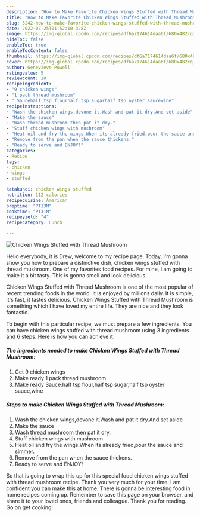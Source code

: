 ```yaml
---
description: "How to Make Favorite Chicken Wings Stuffed with Thread Mushroom"
title: "How to Make Favorite Chicken Wings Stuffed with Thread Mushroom"
slug: 3242-how-to-make-favorite-chicken-wings-stuffed-with-thread-mushroom
date: 2022-02-25T01:52:10.328Z
image: https://img-global.cpcdn.com/recipes/df6a7174614daa6f/680x482cq70/chicken-wings-stuffed-with-thread-mushroom-recipe-main-photo.jpg
hideToc: false
enableToc: true
enableTocContent: false
thumbnail: https://img-global.cpcdn.com/recipes/df6a7174614daa6f/680x482cq70/chicken-wings-stuffed-with-thread-mushroom-recipe-main-photo.jpg
cover: https://img-global.cpcdn.com/recipes/df6a7174614daa6f/680x482cq70/chicken-wings-stuffed-with-thread-mushroom-recipe-main-photo.jpg
author: Genevieve Powell
ratingvalue: 5
reviewcount: 20
recipeingredient:
- "9 chicken wings"
- "1 pack thread mushroom"
- " Saucehalf tsp flourhalf tsp sugarhalf tsp oyster saucewine"
recipeinstructions:
- "Wash the chicken wings,devone it.Wash and pat it dry.And set aside"
- "Make the sauce"
- "Wash thread mushroom then pat it dry."
- "Stuff chicken wings with mushroom"
- "Heat oil and fry the wings.When its already fried,pour the sauce and simmer."
- "Remove from the pan when the sauce thickens."
- "Ready to serve and ENJOY!"
categories:
- Recipe
tags:
- chicken
- wings
- stuffed

katakunci: chicken wings stuffed 
nutrition: 112 calories
recipecuisine: American
preptime: "PT13M"
cooktime: "PT31M"
recipeyield: "4"
recipecategory: Lunch

---
```



![Chicken Wings Stuffed with Thread Mushroom](https://img-global.cpcdn.com/recipes/df6a7174614daa6f/680x482cq70/chicken-wings-stuffed-with-thread-mushroom-recipe-main-photo.jpg)

Hello everybody, it is Drew, welcome to my recipe page. Today, I'm gonna show you how to prepare a distinctive dish, chicken wings stuffed with thread mushroom. One of my favorites food recipes. For mine, I am going to make it a bit tasty. This is gonna smell and look delicious.



Chicken Wings Stuffed with Thread Mushroom is one of the most popular of recent trending foods in the world. It is enjoyed by millions daily. It is simple, it's fast, it tastes delicious. Chicken Wings Stuffed with Thread Mushroom is something which I have loved my entire life. They are nice and they look fantastic.


To begin with this particular recipe, we must prepare a few ingredients. You can have chicken wings stuffed with thread mushroom using 3 ingredients and 6 steps. Here is how you can achieve it.

<!--inarticleads1-->

##### The ingredients needed to make Chicken Wings Stuffed with Thread Mushroom:

1. Get 9 chicken wings
1. Make ready 1 pack thread mushroom
1. Make ready  Sauce:half tsp flour,half tsp sugar,half tsp oyster sauce,wine




<!--inarticleads2-->

##### Steps to make Chicken Wings Stuffed with Thread Mushroom:

1. Wash the chicken wings,devone it.Wash and pat it dry.And set aside
1. Make the sauce
1. Wash thread mushroom then pat it dry.
1. Stuff chicken wings with mushroom
1. Heat oil and fry the wings.When its already fried,pour the sauce and simmer.
1. Remove from the pan when the sauce thickens.
1. Ready to serve and ENJOY!



So that is going to wrap this up for this special food chicken wings stuffed with thread mushroom recipe. Thank you very much for your time. I am confident you can make this at home. There is gonna be interesting food in home recipes coming up. Remember to save this page on your browser, and share it to your loved ones, friends and colleague. Thank you for reading. Go on get cooking!
